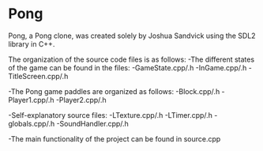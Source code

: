 # Pong
Pong, a Pong clone, was created solely by Joshua Sandvick using the SDL2 library in C++.

The organization of the source code files is as follows: 
  -The different states of the game can be found in the files: 
    -GameState.cpp/.h 
    -InGame.cpp/.h 
    -TitleScreen.cpp/.h

  -The Pong game paddles are organized as follows: 
  -Block.cpp/.h
    -Player1.cpp/.h
    -Player2.cpp/.h

  -Self-explanatory source files: 
    -LTexture.cpp/.h 
    -LTimer.cpp/.h 
    -globals.cpp/.h
    -SoundHandler.cpp/.h

  -The main functionality of the project can be found in source.cpp
